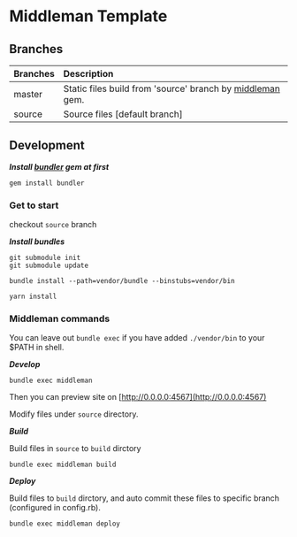 # Middleman Template


## Branches

| Branches | Description |
|:---------|:------------|
| master   | Static files build from 'source' branch by [middleman](http://middlemanapp.com/jp/) gem. |
| source   | Source files [default branch] |

## Development

***Install [bundler](http://bundler.io/) gem at first***

```
gem install bundler
```

### Get to start

checkout `source` branch


***Install bundles***

```
git submodule init
git submodule update

bundle install --path=vendor/bundle --binstubs=vendor/bin

yarn install
```

### Middleman commands

You can leave out `bundle exec` if you have added `./vendor/bin` to your $PATH in shell.

***Develop***

```
bundle exec middleman
```

Then you can preview site on [http://0.0.0.0:4567](http://0.0.0.0:4567)

Modify files under `source` directory.


***Build***

Build files in `source` to `build` dirctory

```
bundle exec middleman build
```

***Deploy***

Build files to `build` dirctory, and auto commit these files to specific branch (configured in config.rb).

```
bundle exec middleman deploy
```
